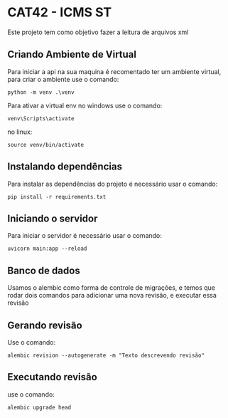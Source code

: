 # CAT42 - ICMS ST

Este projeto tem como objetivo fazer a leitura de arquivos xml

## Criando Ambiente de Virtual

Para iniciar a api na sua maquina é recomentado ter um ambiente virtual, para criar o ambiente use o comando:

`python -m venv .\venv`

Para ativar a virtual env no windows use o comando:

`venv\Scripts\activate`

no linux:

`source venv/bin/activate`

## Instalando dependências

Para instalar as dependências do projeto é necessário usar o comando:

`pip install -r requirements.txt`

## Iniciando o servidor

Para iniciar o servidor é necessário usar o comando:

`uvicorn main:app --reload`

## Banco de dados

Usamos o alembic como forma de controle de migrações, e temos que rodar dois comandos para adicionar uma nova revisão, e executar essa revisão

## Gerando revisão

Use o comando:

`alembic revision --autogenerate -m "Texto descrevendo revisão"`

## Executando revisão

use o comando:

`alembic upgrade head`
